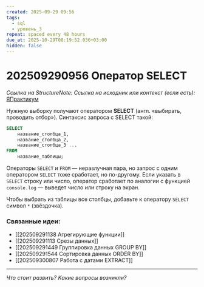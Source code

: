```yaml
---
created: 2025-09-29 09:56
tags:
  - sql
  - уровень_3
repeat: spaced every 48 hours
due_at: 2025-10-29T08:19:52.036+03:00
hidden: false
---
```

# 202509290956 Оператор SELECT

*Ссылка на StructureNote:*
*Ссылка на исходник или контекст (если есть):* [ЯПрактикум](https://practicum.yandex.ru/learn/backend-nodejs/courses/a4214ab0-2146-4152-b90e-651bf4c7ca5e/sprints/564244/topics/1b53ba64-4733-4307-b1cd-4bdadedf0af9/lessons/53d48a4b-d372-4cbc-b362-64bc472a1f6b/)

Нужную выборку получают оператором **SELECT** (англ. «выбирать, проводить отбор»). Синтаксис запроса с SELECT такой:

```SQL
SELECT 
    название_столбца_1,
    название_столбца_2,
    название_столбца_3 ...  
FROM 
    название_таблицы;

```

Операторы `SELECT` и `FROM` — неразлучная пара, но запрос с одним оператором `SELECT` тоже сработает, но по-другому. Если указать в `SELECT` строку или число, оператор сработает по аналогии с функцией `console.log` — выведет число или строку на экран.

Чтобы выбрать из таблицы все столбцы, добавьте к оператору `SELECT` символ `*` (звёздочка).

### Связанные идеи:

* [[202509291138 Агрегирующие функции]]
* [[202509291113 Срезы данных]]
* [[202509291449 Группировка данных GROUP BY]]
* [[202509291544 Сортировка данных ORDER BY]]
* [[202509300807 Работа с датами EXTRACT]]

---

*Что стоит развить? Какие вопросы возникли?*
